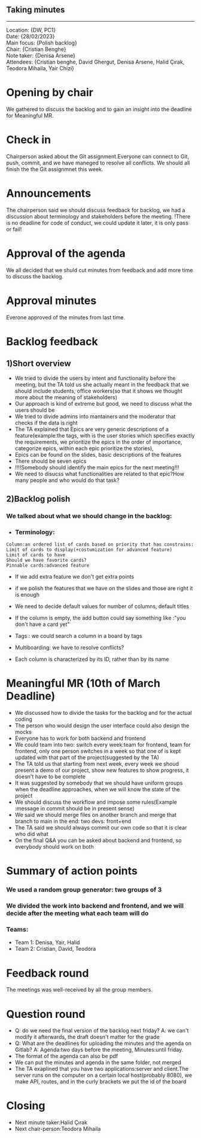 ## Taking minutes
---
Location:       {DW, PC1}\
Date:           {28/02/2023}\
Main focus:     {Polish backlog}\
Chair:          {Cristian Benghe}\
Note taker:     {Denisa Arsene}\
Attendees:      {Cristian benghe, David Ghergut, Denisa Arsene, Halid Çırak, Teodora Mihaila, Yair Chizi}

# Opening by chair
We gathered to discuss the backlog and to gain an insight into the deadline for Meaningful MR.

# Check in
Chairperson asked about the Git assignment.Everyone can connect to Git, push, commit, and we have maneged to resolve all conflicts.
 We should all finish the the Git assignmnet this week.
# Announcements
The chairperson said we should discuss feedback for backlog, we had a discussion about terminology and stakeholders before the meeting. 
!There is no deadline for code of conduct, we could update it later, it is only pass or fail!
# Approval of the agenda
We all decided that we shuld cut minutes from feedback and add more time to discuss the backlog.
# Approval minutes
Everone approved of the minutes from last time.
# Backlog feedback
   ## 1)Short overview
  * We tried to divide the users by intent and functionality before the meeting, but the TA told us she actually meant in the feedback that we should include students, office workers(so that it shows we thought more about the meaning of stakeholders)
   * Our approach is kind of extreme but good, we need to discuss what the users should be
   * We tried to divide admins into mantainers and the moderator that checks if the data is right
   * The TA explained that Epics are very generic descriptions of a feature(example:the tags, with is the user stories which specifies exactly the requirements, we prioritize the epics in the order of importance, categorize epics, within each epic prioritize the stories), 
   * Epics can be found on the slides, basic descriptions of the features
   * There should be seven epics
  * !!!!Somebody should identify the main epics for the next meeting!!!
   * We need to disucss what functionalities are related to that epic?How many people and who would do that task?

   ## 2)Backlog polish
   ### We talked about what we should change in the backlog:

   * ### Terminology:
    Column:an ordered list of cards based on priority that has constrains:
    Limit of cards to display(+costumization for advanced feature)
    Limit of cards to have
    Should we have favorite cards?
    Pinnable cards:advanced feature

   * If we add extra feature we don't get extra points
   * if we polish the features that we have on the slides and those are right it is enough

  * We need to decide default values for number of columns, default titles

   * If the column is empty, the add button could say something like :"you don't have a card yet"
   * Tags : we could search a column in a board by tags 
   * Multiboarding: we have to resolve conflicts?
   * Each column is characterized by its ID, rather than by its name


# Meaningful MR (10th of March Deadline)

* We discussed how to divide the tasks for the backlog and for the actual coding
* The person who would design the user interface could also design the mocks
* Everyone has to work for both backend and frontend
* We could team into two: switch every week:team for frontend, team for frontend, only one person switches in a week so that one of is kept updated with that part of the project(suggested by the TA)
* The TA told us that starting from next week, every week we shoud present a demo of our project, show new features to show progress, it doesn't have to be complete
* It was suggested by somebody that we should have uniform groups when the deadline approaches, when we will know the state of the project
* We should discuss the workflow and impose some rules(Example :message in commit should be in present sense)
* We said we should merge files on another branch and merge that branch to main in the end: two devs: front+end
* The TA said we should always commit our own code so that it is clear who did what
* On the final Q&A you can be asked about backend and frontend, so everybody should work on both

# Summary of action points

### We used a random group generator: two groups of 3
### We divided the work into backend and frontend, and we will decide after the meeting what each team will do
### Teams:
* Team 1: Denisa, Yair, Halid
* Team 2: Cristian, David, Teodora

# Feedback round
The meetings was well-received by all the group members.

# Question round

* Q: do we need the final version of the backlog next friday? A: we can't modify it afterwards, the draft doesn't matter for the grade
* Q: What are the deadlines for uploading the minutes and the agenda on Gitlab? A: Agenda:two days before the meeting, Minutes:until friday.
* The format of the agenda can also be pdf
* We can put the minutes and agenda in the same folder, not merged
* The TA exaplined that you have two applications:server and client.The server runs on the computer on a certain local host(probably 8080), we make API, routes, and in the curly brackets we put the id of the board
# Closing

* Next minute taker:Halid Çırak
* Next chair-person:Teodora Mihaila




